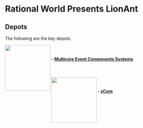 # Rational World Presents LionAnt


## Depots
The following are the key depots.

<img src="https://i.imgur.com/NwahbNn.jpg" align="left" width="150px" />
<br>

#### - [Multicore Event Components Systems](http://rationalworlds.github.io/LIONant/MECS/ShareComponents.md)

<br>
<br>

<img src="https://i.imgur.com/NwahbNn.jpg" align="left" width="150px" />
<br>

#### - [xCore](http://rationalworlds.github.io/LIONant/MECS/ShareComponents.md)


